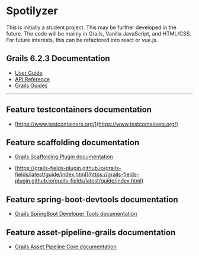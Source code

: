 # Spotilyzer

This is initially a student project. This may be further developed in the future.
The code will be mainly in Grails, Vanilla JavaScript, and HTML/CSS. For future
interests, this can be refactored into react or vue.js.


## Grails 6.2.3 Documentation

- [User Guide](https://docs.grails.org/6.2.3/guide/index.html)
- [API Reference](https://docs.grails.org/6.2.3/api/index.html)
- [Grails Guides](https://guides.grails.org/index.html)
---

## Feature testcontainers documentation

- [https://www.testcontainers.org/](https://www.testcontainers.org/)

## Feature scaffolding documentation

- [Grails Scaffolding Plugin documentation](https://grails.github.io/scaffolding/latest/groovydoc/)

- [https://grails-fields-plugin.github.io/grails-fields/latest/guide/index.html](https://grails-fields-plugin.github.io/grails-fields/latest/guide/index.html)

## Feature spring-boot-devtools documentation

- [Grails SpringBoot Developer Tools documentation](https://docs.spring.io/spring-boot/docs/2.7.12/reference/htmlsingle/#using.devtools)

## Feature asset-pipeline-grails documentation

- [Grails Asset Pipeline Core documentation](https://www.asset-pipeline.com/manual/)

